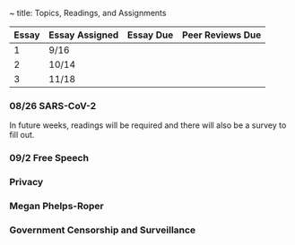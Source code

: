 ~ title: Topics, Readings, and Assignments


| Essay | Essay Assigned  | Essay Due         | Peer Reviews Due |
|-------|-----------------|-------------------|------------------|
| 1     |       9/16      |               |              |
| 2     |      10/14       |                |                  |
| 3     |       11/18      |               |                  |


### 08/26 SARS-CoV-2

In future weeks, readings will be required and there will also be a survey to fill out. 

### 09/2 Free Speech 

### Privacy 

### Megan Phelps-Roper 

### Government Censorship and Surveillance 
